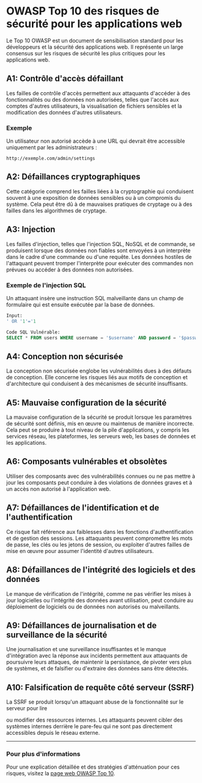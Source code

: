 # OWASP Top 10 des risques de sécurité pour les applications web

Le Top 10 OWASP est un document de sensibilisation standard pour les développeurs et la sécurité des applications web. Il représente un large consensus sur les risques de sécurité les plus critiques pour les applications web.

## A1: Contrôle d'accès défaillant

Les failles de contrôle d'accès permettent aux attaquants d'accéder à des fonctionnalités ou des données non autorisées, telles que l'accès aux comptes d'autres utilisateurs, la visualisation de fichiers sensibles et la modification des données d'autres utilisateurs.

### Exemple

Un utilisateur non autorisé accède à une URL qui devrait être accessible uniquement par les administrateurs :
```
http://exemple.com/admin/settings
```

## A2: Défaillances cryptographiques

Cette catégorie comprend les failles liées à la cryptographie qui conduisent souvent à une exposition de données sensibles ou à un compromis du système. Cela peut être dû à de mauvaises pratiques de cryptage ou à des failles dans les algorithmes de cryptage.

## A3: Injection

Les failles d'injection, telles que l'injection SQL, NoSQL et de commande, se produisent lorsque des données non fiables sont envoyées à un interprète dans le cadre d'une commande ou d'une requête. Les données hostiles de l'attaquant peuvent tromper l'interprète pour exécuter des commandes non prévues ou accéder à des données non autorisées.

### Exemple de l'injection SQL

Un attaquant insère une instruction SQL malveillante dans un champ de formulaire qui est ensuite exécutée par la base de données.
```sql
Input:
' OR '1'='1

Code SQL Vulnérable:
SELECT * FROM users WHERE username = '$username' AND password = '$password';
```

## A4: Conception non sécurisée

La conception non sécurisée englobe les vulnérabilités dues à des défauts de conception. Elle concerne les risques liés aux motifs de conception et d'architecture qui conduisent à des mécanismes de sécurité insuffisants.

## A5: Mauvaise configuration de la sécurité

La mauvaise configuration de la sécurité se produit lorsque les paramètres de sécurité sont définis, mis en œuvre ou maintenus de manière incorrecte. Cela peut se produire à tout niveau de la pile d'applications, y compris les services réseau, les plateformes, les serveurs web, les bases de données et les applications.

## A6: Composants vulnérables et obsolètes

Utiliser des composants avec des vulnérabilités connues ou ne pas mettre à jour les composants peut conduire à des violations de données graves et à un accès non autorisé à l'application web.

## A7: Défaillances de l'identification et de l'authentification

Ce risque fait référence aux faiblesses dans les fonctions d'authentification et de gestion des sessions. Les attaquants peuvent compromettre les mots de passe, les clés ou les jetons de session, ou exploiter d'autres failles de mise en œuvre pour assumer l'identité d'autres utilisateurs.

## A8: Défaillances de l'intégrité des logiciels et des données

Le manque de vérification de l'intégrité, comme ne pas vérifier les mises à jour logicielles ou l'intégrité des données avant utilisation, peut conduire au déploiement de logiciels ou de données non autorisés ou malveillants.

## A9: Défaillances de journalisation et de surveillance de la sécurité

Une journalisation et une surveillance insuffisantes et le manque d'intégration avec la réponse aux incidents permettent aux attaquants de poursuivre leurs attaques, de maintenir la persistance, de pivoter vers plus de systèmes, et de falsifier ou d'extraire des données sans être détectés.

## A10: Falsification de requête côté serveur (SSRF)

La SSRF se produit lorsqu'un attaquant abuse de la fonctionnalité sur le serveur pour lire

 ou modifier des ressources internes. Les attaquants peuvent cibler des systèmes internes derrière le pare-feu qui ne sont pas directement accessibles depuis le réseau externe.

---

### Pour plus d'informations

Pour une explication détaillée et des stratégies d'atténuation pour ces risques, visitez la [page web OWASP Top 10](https://owasp.org/www-project-top-ten/).

